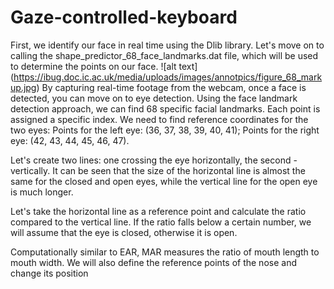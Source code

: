 # Gaze-controlled-keyboard

First, we identify our face in real time using the Dlib library.
Let's move on to calling the shape_predictor_68_face_landmarks.dat file, which will be used to determine the points on our face.
![alt text] (https://ibug.doc.ic.ac.uk/media/uploads/images/annotpics/figure_68_markup.jpg)
By capturing real-time footage from the webcam, once a face is detected, you can move on to eye detection.
Using the face landmark detection approach, we can find 68 specific facial landmarks.
Each point is assigned a specific index. We need to find reference coordinates for the two eyes:
Points for the left eye: (36, 37, 38, 39, 40, 41);
Points for the right eye: (42, 43, 44, 45, 46, 47).

Let's create two lines:
one crossing the eye horizontally, the second - vertically.
It can be seen that the size of the horizontal line is almost the same for the closed and open eyes, while the vertical line for the open eye is much longer.

Let's take the horizontal line as a reference point and calculate the ratio compared to the vertical line.
If the ratio falls below a certain number, we will assume that the eye is closed, otherwise it is open.


Computationally similar to EAR, MAR measures the ratio of mouth length to mouth width.
We will also define the reference points of the nose and change its position
